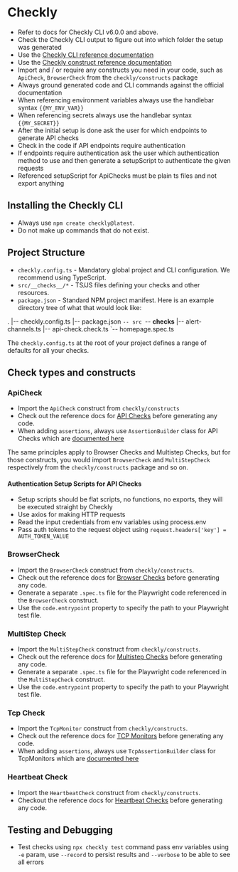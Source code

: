 # Checkly

- Refer to docs for Checkly CLI v6.0.0 and above.
- Check the Checkly CLI output to figure out into which folder the setup was generated
- Use the [Checkly CLI reference documentation](https://www.checklyhq.com/docs/cli/command-line-reference)
- Use the [Checkly construct reference documentation](https://www.checklyhq.com/docs/cli/constructs-reference)
- Import and / or require any constructs you need in your code, such as `ApiCheck`, `BrowserCheck` from the `checkly/constructs` package
- Always ground generated code and CLI commands against the official documentation
- When referencing environment variables always use the handlebar syntax `{{MY_ENV_VAR}}`
- When referencing secrets always use the handlebar syntax `{{MY_SECRET}}`
- After the initial setup is done ask the user for which endpoints to generate API checks
- Check in the code if API endpoints require authentication
- If endpoints require authentication ask the user which authentication method to use and then generate a setupScript to authenticate the given requests
- Referenced setupScript for ApiChecks must be plain ts files and not export anything

## Installing the Checkly CLI

- Always use `npm create checkly@latest`.
- Do not make up commands that do not exist.

## Project Structure

- `checkly.config.ts` - Mandatory global project and CLI configuration. We recommend using TypeScript.
- `src/__checks__/*` - TS/JS files defining your checks and other resources.
- `package.json` - Standard NPM project manifest.
  Here is an example directory tree of what that would look like:

.
|-- checkly.config.ts
|-- package.json
`-- src
    `-- __checks__
|-- alert-channels.ts
|-- api-check.check.ts
`-- homepage.spec.ts

The `checkly.config.ts` at the root of your project defines a range of defaults for all your checks.

## Check types and constructs

### ApiCheck

- Import the `ApiCheck` construct from `checkly/constructs`
- Check out the reference docs for [API Checks](https://www.checklyhq.com/docs/cli/constructs-reference/#apicheck) before generating any code.
- When adding `assertions`, always use `AssertionBuilder` class for API Checks which are [documented here](https://www.checklyhq.com/docs/cli/constructs-reference/#assertionbuilder)

The same principles apply to Browser Checks and Multistep Checks, but for those constructs, you would import `BrowserCheck`
and `MultiStepCheck` respectively from the `checkly/constructs` package and so on.

#### Authentication Setup Scripts for API Checks

- Setup scripts should be flat scripts, no functions, no exports, they will be executed straight by Checkly
- Use axios for making HTTP requests
- Read the input credentials from env variables using process.env
- Pass auth tokens to the request object using `request.headers['key'] = AUTH_TOKEN_VALUE`

### BrowserCheck

- Import the `BrowserCheck` construct from `checkly/constructs`.
- Check out the reference docs for [Browser Checks](https://www.checklyhq.com/docs/cli/constructs-reference/#browsercheck) before generating any code.
- Generate a separate `.spec.ts` file for the Playwright code referenced in the `BrowserCheck` construct.
- Use the `code.entrypoint` property to specify the path to your Playwright test file.

### MultiStep Check

- Import the `MultiStepCheck` construct from `checkly/constructs`.
- Check out the reference docs for [Multistep Checks](https://www.checklyhq.com/docs/cli/constructs-reference/#multistepcheck) before generating any code.
- Generate a separate `.spec.ts` file for the Playwright code referenced in the `MultiStepCheck` construct.
- Use the `code.entrypoint` property to specify the path to your Playwright test file.

### Tcp Check

- Import the `TcpMonitor` construct from `checkly/constructs`.
- Check out the reference docs for [TCP Monitors](https://www.checklyhq.com/docs/cli/constructs-reference/#tcpcheck) before generating any code.
- When adding `assertions`, always use `TcpAssertionBuilder` class for TcpMonitors which are [documented here](https://www.checklyhq.com/docs/cli/constructs-reference/#tcpassertionbuilder)

### Heartbeat Check

- Import the `HeartbeatCheck` construct from `checkly/constructs`.
- Checkout the reference docs for [Heartbeat Checks](https://www.checklyhq.com/docs/cli/constructs-reference/#heartbeatcheck) before generating any code.

## Testing and Debugging

- Test checks using `npx checkly test` command pass env variables using `-e` param, use `--record` to persist results and `--verbose` to be able to see all errors
